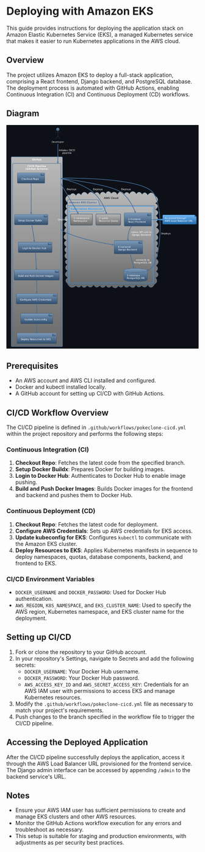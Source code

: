 # Deploying with Amazon EKS

This guide provides instructions for deploying the application stack on Amazon Elastic Kubernetes Service (EKS), a managed Kubernetes service that makes it easier to run Kubernetes applications in the AWS cloud.

## Overview

The project utilizes Amazon EKS to deploy a full-stack application, comprising a React frontend, Django backend, and PostgreSQL database. The deployment process is automated with GitHub Actions, enabling Continuous Integration (CI) and Continuous Deployment (CD) workflows.

## Diagram

![Diagram of the EKS Deployment](images/eks.png)

## Prerequisites

- An AWS account and AWS CLI installed and configured.
- Docker and kubectl installed locally.
- A GitHub account for setting up CI/CD with GitHub Actions.

## CI/CD Workflow Overview

The CI/CD pipeline is defined in `.github/workflows/pokeclone-cicd.yml` within the project repository and performs the following steps:

### Continuous Integration (CI)

1. **Checkout Repo**: Fetches the latest code from the specified branch.
2. **Setup Docker Buildx**: Prepares Docker for building images.
3. **Login to Docker Hub**: Authenticates to Docker Hub to enable image pushing.
4. **Build and Push Docker Images**: Builds Docker images for the frontend and backend and pushes them to Docker Hub.

### Continuous Deployment (CD)

1. **Checkout Repo**: Fetches the latest code for deployment.
2. **Configure AWS Credentials**: Sets up AWS credentials for EKS access.
3. **Update kubeconfig for EKS**: Configures `kubectl` to communicate with the Amazon EKS cluster.
4. **Deploy Resources to EKS**: Applies Kubernetes manifests in sequence to deploy namespaces, quotas, database components, backend, and frontend to EKS.

### CI/CD Environment Variables

- `DOCKER_USERNAME` and `DOCKER_PASSWORD`: Used for Docker Hub authentication.
- `AWS_REGION`, `K8S_NAMESPACE`, and `EKS_CLUSTER_NAME`: Used to specify the AWS region, Kubernetes namespace, and EKS cluster name for the deployment.

## Setting up CI/CD

1. Fork or clone the repository to your GitHub account.
2. In your repository's Settings, navigate to Secrets and add the following secrets:
   - `DOCKER_USERNAME`: Your Docker Hub username.
   - `DOCKER_PASSWORD`: Your Docker Hub password.
   - `AWS_ACCESS_KEY_ID` and `AWS_SECRET_ACCESS_KEY`: Credentials for an AWS IAM user with permissions to access EKS and manage Kubernetes resources.
3. Modify the `.github/workflows/pokeclone-cicd.yml` file as necessary to match your project's requirements.
4. Push changes to the branch specified in the workflow file to trigger the CI/CD pipeline.

## Accessing the Deployed Application

After the CI/CD pipeline successfully deploys the application, access it through the AWS Load Balancer URL provisioned for the frontend service. The Django admin interface can be accessed by appending `/admin` to the backend service's URL.

## Notes

- Ensure your AWS IAM user has sufficient permissions to create and manage EKS clusters and other AWS resources.
- Monitor the GitHub Actions workflow execution for any errors and troubleshoot as necessary.
- This setup is suitable for staging and production environments, with adjustments as per security best practices.
